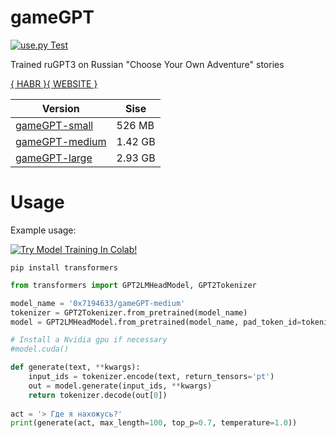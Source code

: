 # gameGPT
[![use.py Test](https://github.com/0x7o/gameGPT/actions/workflows/use_test.yml/badge.svg)](https://github.com/0x7o/gameGPT/actions/workflows/use_test.yml)

Trained ruGPT3 on Russian "Choose Your Own Adventure" stories

[{ HABR }](https://habr.com/ru/post/599715/)[{ WEBSITE }](https://0x7o.link/gamegpt/)

Version  | Sise |
--- | --- |
[gameGPT-small](https://huggingface.co/0x7194633/gameGPT-small) | 526 MB | 
[gameGPT-medium](https://huggingface.co/0x7194633/gameGPT-medium) | 1.42 GB | 
[gameGPT-large](https://huggingface.co/0x7194633/gameGPT-large) | 2.93 GB | 

# Usage
Example usage:

[![Try Model Training In Colab!](https://colab.research.google.com/assets/colab-badge.svg)](https://colab.research.google.com/github/0x7o/text2keywords/blob/main/example/keyT5_use.ipynb)

```
pip install transformers
```

```python
from transformers import GPT2LMHeadModel, GPT2Tokenizer

model_name = '0x7194633/gameGPT-medium'
tokenizer = GPT2Tokenizer.from_pretrained(model_name)
model = GPT2LMHeadModel.from_pretrained(model_name, pad_token_id=tokenizer.eos_token_id)

# Install a Nvidia gpu if necessary
#model.cuda()

def generate(text, **kwargs):
    input_ids = tokenizer.encode(text, return_tensors='pt')
    out = model.generate(input_ids, **kwargs)
    return tokenizer.decode(out[0])
    
act = '> Где я нахожусь?'
print(generate(act, max_length=100, top_p=0.7, temperature=1.0))
```
